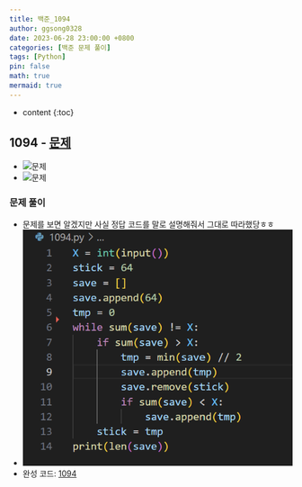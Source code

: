 ```yaml
---
title: 백준_1094
author: ggsong0328
date: 2023-06-28 23:00:00 +0800
categories: [백준 문제 풀이]
tags: [Python]
pin: false
math: true
mermaid: true
---
```


* content
{:toc}

## 1094 - [문제](https://www.acmicpc.net/problem/1094)
+ ![문제](/assets/img/1094_Q.png)
+ ![문제](/assets/img/1094_IO.png)

### 문제 풀이
+ 문제를 보면 알겠지만 사실 정답 코드를 말로 설명해줘서 그대로 따라했당ㅎㅎ
+ ![코드](/assets/img/1094.png)
+ 완성 코드: [1094](https://github.com/ggsong0328/solved.ac/blob/solved.ac/1094.py)
